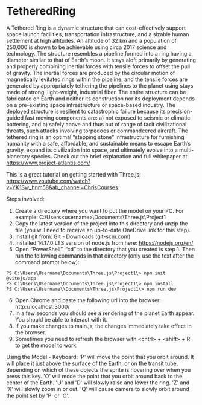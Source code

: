 # TetheredRing
A Tethered Ring is a dynamic structure that can cost-effectively support space launch facilities, transportation infrastructure, and a sizable human settlement at high altitudes. An altitude of 32 km and a population of 250,000 is shown to be achievable using circa 2017 science and technology.  The structure resembles a pipeline formed into a ring having a diameter similar to that of Earth’s moon. It stays aloft primarily by generating and properly combining inertial forces with tensile forces to offset the pull of gravity. The inertial forces are produced by the circular motion of magnetically levitated rings within the pipeline, and the tensile forces are generated by appropriately tethering the pipelines to the planet using stays made of strong, light-weight, industrial fiber.  The entire structure can be fabricated on Earth and neither its construction nor its deployment depends on a pre-existing space infrastructure or space-based industry. The deployed structure is resilient to catastrophic failure because its precision-guided fast moving components are: a) not exposed to seismic or climatic battering, and b) safely above and thus out of range of tacit civilizational threats, such attacks involving torpedoes or commandeered aircraft.  The tethered ring is an optimal “stepping stone” infrastructure for furnishing humanity with a safe, affordable, and sustainable means to escape Earth’s gravity, expand its civilization into space, and ultimately evolve into a multi-planetary species.  Check out the brief explanation and full whitepaper at: https://www.project-atlantis.com/

This is a great tutorial on getting started with Three.js: https://www.youtube.com/watch?v=YK1Sw_hnm58&ab_channel=ChrisCourses.

Steps involved:
1.	Create a directory where you want to put the model on your PC. For example: C:\Users\<username>\Documents\Three.js\Project1
2.	Copy the latest version of the project into this directory and unzip the file (you will need to receive an up-to-date OneDrive link for this step).
3.	Install git from: Git - Downloads (git-scm.com)
4.	Installed 14.17.0 LTS version of node.js from here: https://nodejs.org/en/
5.	Open “PowerShell”. “cd” to the directory that you created is step 1. Then run the following commands in that directory (only use the text after the command prompt below):
```
PS C:\Users\Username\Documents\Three.js\Project1\> npm init @vitejs/app
PS C:\Users\Username\Documents\Three.js\Project1\> npm install
PS C:\Users\Username\\Documents\Three.js\Project1\> npm run dev
```
6.	Open Chrome and paste the following url into the browser: http://localhost:3000/
7.	In a few seconds you should see a rendering of the planet Earth appear. You should be able to interact with it.
8.	If you make changes to main.js, the changes immediately take effect in the browser.
9.	Sometimes you need to refresh the browser with \<cntrl\> + \<shift\> + R to get the model to work.

Using the Model - Keyboard:
'P' will move the point that you orbit around. It will place it just above the surface of the Earth, or on the transit tube, depending on which of these objects the sprite is hovering over when you press this key.
'O' will mode the point that you orbit around back to the center of the Earth.
'U' and 'D' will slowly raise and lower the ring.
'Z' and 'X' will slowly zoom in or out.
'Q' will cause camera to slowly orbit around the point set by 'P' or 'O'.
